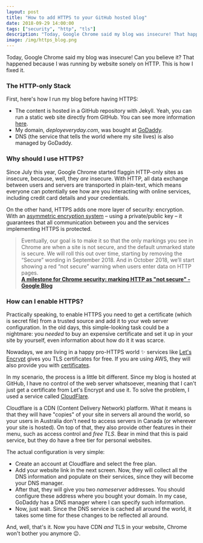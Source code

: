 ```yaml
---
layout: post
title: "How to add HTTPS to your GitHub hosted blog"
date: 2018-09-29 14:00:00
tags: ["security", "http", "tls"]
description: "Today, Google Chrome said my blog was insecure! That happened because I was running by website over just plain text HTTP. This is how I fixed it."
image: /img/https_blog.png
---
```


Today, Google Chrome said my blog was insecure! Can you believe it? That happened because I was running by website sonely on HTTP. This is how I fixed it.

### The HTTP-only Stack
First, here's how I run my blog before having HTTPS:

* The content is hosted in a GitHub repository with Jekyll. Yeah, you can run a static web site directly from GitHub. You can see more information [here](https://help.github.com/articles/using-jekyll-as-a-static-site-generator-with-github-pages/).
* My domain, _deployeveryday.com_, was bought at [GoDaddy](https://godaddy.com).
* DNS (the service that tells the world where my site lives) is also managed by GoDaddy.

### Why should I use HTTPS?
Since July this year, Google Chrome started flaggin HTTP-only sites as insecure, because, well, they _are_ insecure. With HTTP, all data exchange between users and servers are transported in plain-text, which means everyone can potentially see how are you interacting with online services, including credit card details and your credentials.

On the other hand, HTTPS adds one more layer of security: encryption. With an [asymmetric encryption system](https://www.youtube.com/watch?v=AQDCe585Lnc) – using a private/public key – it guarantees that all communication between you and the services implementing HTTPS is protected.

> Eventually, our goal is to make it so that the only markings you see in Chrome are when a site is not secure, and the default unmarked state is secure. We will roll this out over time, starting by removing the “Secure” wording in September 2018. And in October 2018, we’ll start showing a red “not secure” warning when users enter data on HTTP pages.  
> **[A milestone for Chrome security: marking HTTP as "not secure" - Google Blog](https://www.blog.google/products/chrome/milestone-chrome-security-marking-http-not-secure/)**

### How can I enable HTTPS?
Practically speaking, to enable HTTPS you need to get a certificate (which is secret file) from a trusted source and add it to your web server configuration. In the old days, this simple-looking task could be a nightmare: you _needed_ to buy an expensive certificate and set it up in your site by yourself, even information about how do it it was scarce.

Nowadays, we are living in a happy pro-HTTPS world ✨ services like [Let's Encrypt](https://letsencrypt.org/) gives you TLS certificates for free. If you are using AWS, they will also provide you with [certificates](https://aws.amazon.com/certificate-manager/).

In my scenario, the process is a little bit different. Since my blog is hosted at GitHub, I have no control of the web server whatsoever, meaning that I can't just get a certificate from Let's Encrypt and use it. To solve the problem, I used a service called [CloudFlare](https://www.cloudflare.com).

Cloudflare is a CDN (Content Delivery Network) platform. What it means is that they will have "copies" of your site in servers all around the world, so your users in Australia don't need to access servers in Canada (or wherever your site is hosted). On top of that, they also provide other features in their menu, such as access control and _free TLS_. Bear in mind that this is paid service, but they do have a free tier for personal websites.

The actual configuration is very simple:

- Create an account at Cloudflare and select the free plan.
- Add your website link in the next screen. Now, they will collect all the DNS information and populate on their services, since they will become your DNS manager.
- After that, they will give you two _nameserver_ addresses. You should configure these address where you bought your domain. In my case, GoDaddy has a DNS manager where I can specify such information.
- Now, just wait. Since the DNS service is cached all around the world, it takes some time for these changes to be reflected all around.

And, well, that's it. Now you have CDN _and_ TLS in your website, Chrome won't bother you anymore 😉.
